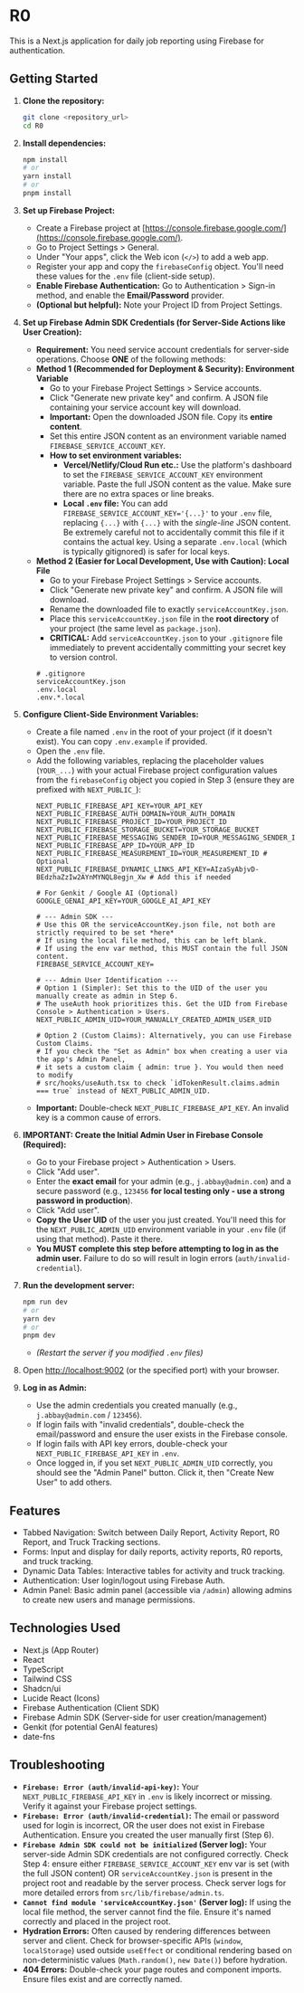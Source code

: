 # R0

This is a Next.js application for daily job reporting using Firebase for authentication.

## Getting Started

1.  **Clone the repository:**
    ```bash
    git clone <repository_url>
    cd R0
    ```

2.  **Install dependencies:**
    ```bash
    npm install
    # or
    yarn install
    # or
    pnpm install
    ```

3.  **Set up Firebase Project:**
    *   Create a Firebase project at [https://console.firebase.google.com/](https://console.firebase.google.com/).
    *   Go to Project Settings > General.
    *   Under "Your apps", click the Web icon (`</>`) to add a web app.
    *   Register your app and copy the `firebaseConfig` object. You'll need these values for the `.env` file (client-side setup).
    *   **Enable Firebase Authentication:** Go to Authentication > Sign-in method, and enable the **Email/Password** provider.
    *   **(Optional but helpful):** Note your Project ID from Project Settings.

4.  **Set up Firebase Admin SDK Credentials (for Server-Side Actions like User Creation):**
    *   **Requirement:** You need service account credentials for server-side operations. Choose **ONE** of the following methods:
    *   **Method 1 (Recommended for Deployment & Security): Environment Variable**
        *   Go to your Firebase Project Settings > Service accounts.
        *   Click "Generate new private key" and confirm. A JSON file containing your service account key will download.
        *   **Important:** Open the downloaded JSON file. Copy its **entire content**.
        *   Set this entire JSON content as an environment variable named `FIREBASE_SERVICE_ACCOUNT_KEY`.
        *   **How to set environment variables:**
            *   **Vercel/Netlify/Cloud Run etc.:** Use the platform's dashboard to set the `FIREBASE_SERVICE_ACCOUNT_KEY` environment variable. Paste the full JSON content as the value. Make sure there are no extra spaces or line breaks.
            *   **Local `.env` file:** You can add `FIREBASE_SERVICE_ACCOUNT_KEY='{...}'` to your `.env` file, replacing `{...}` with `{...}` with the *single-line* JSON content. Be extremely careful not to accidentally commit this file if it contains the actual key. Using a separate `.env.local` (which is typically gitignored) is safer for local keys.
    *   **Method 2 (Easier for Local Development, Use with Caution): Local File**
        *   Go to your Firebase Project Settings > Service accounts.
        *   Click "Generate new private key" and confirm. A JSON file will download.
        *   Rename the downloaded file to exactly `serviceAccountKey.json`.
        *   Place this `serviceAccountKey.json` file in the **root directory** of your project (the same level as `package.json`).
        *   **CRITICAL:** Add `serviceAccountKey.json` to your `.gitignore` file immediately to prevent accidentally committing your secret key to version control.
        ```gitignore
        # .gitignore
        serviceAccountKey.json
        .env.local
        .env.*.local
        ```

5.  **Configure Client-Side Environment Variables:**
    *   Create a file named `.env` in the root of your project (if it doesn't exist). You can copy `.env.example` if provided.
    *   Open the `.env` file.
    *   Add the following variables, replacing the placeholder values (`YOUR_...`) with your actual Firebase project configuration values from the `firebaseConfig` object you copied in Step 3 (ensure they are prefixed with `NEXT_PUBLIC_`):
        ```dotenv
        NEXT_PUBLIC_FIREBASE_API_KEY=YOUR_API_KEY
        NEXT_PUBLIC_FIREBASE_AUTH_DOMAIN=YOUR_AUTH_DOMAIN
        NEXT_PUBLIC_FIREBASE_PROJECT_ID=YOUR_PROJECT_ID
        NEXT_PUBLIC_FIREBASE_STORAGE_BUCKET=YOUR_STORAGE_BUCKET
        NEXT_PUBLIC_FIREBASE_MESSAGING_SENDER_ID=YOUR_MESSAGING_SENDER_ID
        NEXT_PUBLIC_FIREBASE_APP_ID=YOUR_APP_ID
        NEXT_PUBLIC_FIREBASE_MEASUREMENT_ID=YOUR_MEASUREMENT_ID # Optional
        NEXT_PUBLIC_FIREBASE_DYNAMIC_LINKS_API_KEY=AIzaSyAbjvD-BEdzhaZzIw2AYnMYNQL8egjn_Xw # Add this if needed

        # For Genkit / Google AI (Optional)
        GOOGLE_GENAI_API_KEY=YOUR_GOOGLE_AI_API_KEY

        # --- Admin SDK ---
        # Use this OR the serviceAccountKey.json file, not both are strictly required to be set *here*
        # If using the local file method, this can be left blank.
        # If using the env var method, this MUST contain the full JSON content.
        FIREBASE_SERVICE_ACCOUNT_KEY=

        # --- Admin User Identification ---
        # Option 1 (Simpler): Set this to the UID of the user you manually create as admin in Step 6.
        # The useAuth hook prioritizes this. Get the UID from Firebase Console > Authentication > Users.
        NEXT_PUBLIC_ADMIN_UID=YOUR_MANUALLY_CREATED_ADMIN_USER_UID

        # Option 2 (Custom Claims): Alternatively, you can use Firebase Custom Claims.
        # If you check the "Set as Admin" box when creating a user via the app's Admin Panel,
        # it sets a custom claim { admin: true }. You would then need to modify
        # src/hooks/useAuth.tsx to check `idTokenResult.claims.admin === true` instead of NEXT_PUBLIC_ADMIN_UID.
        ```
    *   **Important:** Double-check `NEXT_PUBLIC_FIREBASE_API_KEY`. An invalid key is a common cause of errors.

6.  **IMPORTANT: Create the Initial Admin User in Firebase Console (Required):**
    *   Go to your Firebase project > Authentication > Users.
    *   Click "Add user".
    *   Enter the **exact email** for your admin (e.g., `j.abbay@admin.com`) and a secure password (e.g., `123456` **for local testing only - use a strong password in production**).
    *   Click "Add user".
    *   **Copy the User UID** of the user you just created. You'll need this for the `NEXT_PUBLIC_ADMIN_UID` environment variable in your `.env` file (if using that method). Paste it there.
    *   **You MUST complete this step before attempting to log in as the admin user.** Failure to do so will result in login errors (`auth/invalid-credential`).

7.  **Run the development server:**
    ```bash
    npm run dev
    # or
    yarn dev
    # or
    pnpm dev
    ```
    *   *(Restart the server if you modified `.env` files)*

8.  Open [http://localhost:9002](http://localhost:9002) (or the specified port) with your browser.

9.  **Log in as Admin:**
    *   Use the admin credentials you created manually (e.g., `j.abbay@admin.com` / `123456`).
    *   If login fails with "invalid credentials", double-check the email/password and ensure the user exists in the Firebase console.
    *   If login fails with API key errors, double-check your `NEXT_PUBLIC_FIREBASE_API_KEY` in `.env`.
    *   Once logged in, if you set `NEXT_PUBLIC_ADMIN_UID` correctly, you should see the "Admin Panel" button. Click it, then "Create New User" to add others.

## Features

*   Tabbed Navigation: Switch between Daily Report, Activity Report, R0 Report, and Truck Tracking sections.
*   Forms: Input and display for daily reports, activity reports, R0 reports, and truck tracking.
*   Dynamic Data Tables: Interactive tables for activity and truck tracking.
*   Authentication: User login/logout using Firebase Auth.
*   Admin Panel: Basic admin panel (accessible via `/admin`) allowing admins to create new users and manage permissions.

## Technologies Used

*   Next.js (App Router)
*   React
*   TypeScript
*   Tailwind CSS
*   Shadcn/ui
*   Lucide React (Icons)
*   Firebase Authentication (Client SDK)
*   Firebase Admin SDK (Server-side for user creation/management)
*   Genkit (for potential GenAI features)
*   date-fns

## Troubleshooting

*   **`Firebase: Error (auth/invalid-api-key)`:** Your `NEXT_PUBLIC_FIREBASE_API_KEY` in `.env` is likely incorrect or missing. Verify it against your Firebase project settings.
*   **`Firebase: Error (auth/invalid-credential)`:** The email or password used for login is incorrect, OR the user does not exist in Firebase Authentication. Ensure you created the user manually first (Step 6).
*   **`Firebase Admin SDK could not be initialized` (Server log):** Your server-side Admin SDK credentials are not configured correctly. Check Step 4: ensure either `FIREBASE_SERVICE_ACCOUNT_KEY` env var is set (with the full JSON content) OR `serviceAccountKey.json` is present in the project root and readable by the server process. Check server logs for more detailed errors from `src/lib/firebase/admin.ts`.
*   **`Cannot find module 'serviceAccountKey.json'` (Server log):** If using the local file method, the server cannot find the file. Ensure it's named correctly and placed in the project root.
*   **Hydration Errors:** Often caused by rendering differences between server and client. Check for browser-specific APIs (`window`, `localStorage`) used outside `useEffect` or conditional rendering based on non-deterministic values (`Math.random()`, `new Date()`) before hydration.
*   **404 Errors:** Double-check your page routes and component imports. Ensure files exist and are correctly named.

